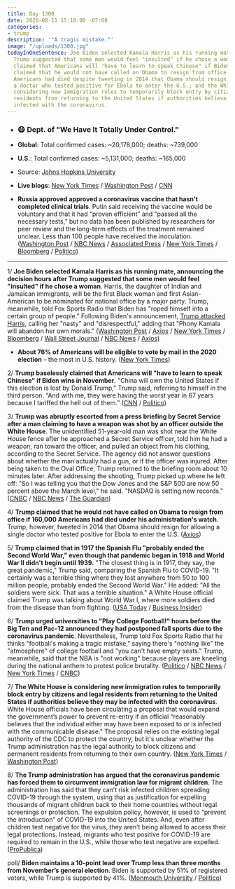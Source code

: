 ```yaml
---
title: Day 1300
date: 2020-08-11 15:10:00 -07:00
categories:
- trump
description: '"A tragic mistake."'
image: "/uploads/1300.jpg"
todayInOneSentence: Joe Biden selected Kamala Harris as his running mate hours after
  Trump suggested that some men would feel "insulted" if he chose a woman; Trump baselessly
  claimed that Americans will "have to learn to speak Chinese" if Biden wins in November;  Trump
  claimed that he would not have called on Obama to resign from office if 160,000
  Americans had died despite tweeting in 2014 that Obama should resign for allowing
  a doctor who tested positive for Ebola to enter the U.S.; and the White House is
  considering new immigration rules to temporarily block entry by citizens and legal
  residents from returning to the United States if authorities believe they may be
  infected with the coronavirus.
---
```


* ### 😷 Dept. of "We Have It Totally Under Control."

* **Global**: Total confirmed cases: \~20,178,000; deaths: \~739,000

* **U.S.**: Total confirmed cases: \~5,131,000; deaths: \~165,000

* Source: [Johns Hopkins University](https://coronavirus.jhu.edu/map.html)

* **Live blogs**: [New York Times](https://www.nytimes.com/2020/08/11/world/coronavirus-covid-19.html) / [Washington Post](https://www.washingtonpost.com/nation/2020/08/11/coronavirus-covid-live-updates-us/) / [CNN](https://www.cnn.com/world/live-news/coronavirus-pandemic-08-11-20-intl/)

* **Russia approved approved a coronavirus vaccine that hasn't completed clinical trials**. Putin said receiving the vaccine would be voluntary and that it had “proven efficient” and “passed all the necessary tests,” but no data has been published by researchers for peer review and the long-term effects of the treatment remained unclear. Less than 100 people have received the inoculation. ([Washington Post](https://www.washingtonpost.com/world/russia-unveils-coronavirus-vaccine-claiming-victory-in-global-race-before-final-testing-is-complete/2020/08/11/792f8a54-d813-11ea-a788-2ce86ce81129_story.html) / [NBC News](https://www.nbcnews.com/news/world/putin-claims-first-coronavirus-vaccine-without-providing-evidence-n1236354) / [Associated Press](https://apnews.com/fcda62ad992db414d65f23b2adb78e44) / [New York Times](https://www.nytimes.com/2020/08/11/world/europe/russia-coronavirus-vaccine-approval.html) / [Bloomberg](https://www.bloomberg.com/news/articles/2020-08-10/russian-covid-19-vaccine-is-pandora-s-box-industry-body-warns?sref=MIBMEEoj) / [Politico](https://www.politico.eu/article/russia-coronavirus-vaccine-vladimir-putin-given-green-light/))

---

1/ **Joe Biden selected Kamala Harris as his running mate, announcing the decision hours after Trump suggested that some men would feel "insulted" if he chose a woman**. Harris, the daughter of Indian and Jamaican immigrants, will be the first Black woman and first Asian-American to be nominated for national office by a major party. Trump, meanwhile, told Fox Sports Radio that Biden has "roped himself into a certain group of people.” Following Biden's announcement, [Trump attacked Harris](https://www.nbcnews.com/politics/2020-election/phony-kamala-trump-campaign-responds-harris-vp-pick-n1236467), calling her "nasty" and "disrespectful," adding that "Phony Kamala will abandon her own morals." ([Washington Post](https://www.washingtonpost.com/politics/kamala-harris-joe-biden-vp-pick/2020/08/11/d7a51930-d1b7-11ea-8c55-61e7fa5e82ab_story.html) / [Axios](https://www.axios.com/biden-vp-pick-trump-93ffc08d-d6fe-4bf9-bb93-2863dcb44cb8.html) / [New York Times](https://www.nytimes.com/2020/08/11/us/politics/kamala-harris-biden-vp.html?action=click&module=RelatedLinks&pgtype=Article) / [Bloomberg](https://www.bloomberg.com/news/articles/2020-08-11/biden-picks-kamala-harris-as-his-running-mate?srnd=premium&sref=MIBMEEoj) / [Wall Street Journal](https://www.wsj.com/articles/joe-biden-names-kamala-harris-as-vp-pick-11597177118?mod=breakingnews) / [NBC News](https://www.nbcnews.com/politics/2020-election/joe-biden-selects-kamala-harris-his-running-mate-n1235771) / [Axios](https://www.axios.com/joe-biden-kamala-harris-vice-president-e2109284-944c-4053-b506-9735e261e3ff.html))

* **About 76% of Americans will be eligible to vote by mail in the 2020 election** – the most in U.S. history. ([New York Times](https://www.nytimes.com/interactive/2020/08/11/us/politics/vote-by-mail-us-states.html))

2/ **Trump baselessly claimed that Americans will "have to learn to speak Chinese" if Biden wins in November**. "China will own the United States if this election is lost by Donald Trump," Trump said, referring to himself in the third person.  “And with me, they were having the worst year in 67 years because I tariffed the hell out of them.” ([CNN](https://www.cnn.com/2020/08/11/politics/trump-china-biden-learn-chinese/index.html) / [Politico](https://www.politico.com/news/2020/08/11/trump-morning-interviews-coronavirus-393488))

3/ **Trump was abruptly escorted from a press briefing by Secret Service after a man claiming to have a weapon was shot by an officer outside the White House**. The unidentified 51-year-old man was shot near the White House fence after he approached a Secret Service officer, told him he had a weapon, ran toward the officer, and pulled an object from his clothing, according to the Secret Service. The agency did not answer questions about whether the man actually had a gun, or if the officer was injured. After being taken to the Oval Office, Trump returned to the briefing room about 10 minutes later. After addressing the shooting, Trump picked up where he left off: "So I was telling you that the Dow Jones and the S&P 500 are now 50 percent above the March level," he said. "NASDAQ is setting new records." ([CNBC](https://www.cnbc.com/2020/08/10/trump-abruptly-leaves-coronavirus-press-briefing-at-white-house.html) / [NBC News](https://www.nbcnews.com/politics/donald-trump/trump-abruptly-pulled-briefing-after-shots-fired-outside-white-house-n1236337) / [The Guardian](https://www.theguardian.com/us-news/2020/aug/10/trump-white-house-shooting-secret-service))

4/ **Trump claimed that he would not have called on Obama to resign from office if 160,000 Americans had died under his administration's watch**. Trump, however, tweeted in 2014 that Obama should resign for allowing a single doctor who tested positive for Ebola to enter the U.S. ([Axios](https://www.axios.com/trump-obama-resign-787b042d-0361-48f1-bba5-c97b05837331.html))

5/ **Trump claimed that in 1917 the Spanish Flu "probably ended the Second World War," even though that pandemic began in 1918 and World War II didn't begin until 1939.** "The closest thing is in 1917, they say, the great pandemic," Trump said, comparing the Spanish Flu to COVID-19. "It certainly was a terrible thing where they lost anywhere from 50 to 100 million people, probably ended the Second World War." He added: "All the soldiers were sick. That was a terrible situation." A White House official claimed Trump was talking about World War I, where more soldiers died from the disease than from fighting. ([USA Today](https://www.usatoday.com/story/news/politics/2020/08/10/trump-1918-spanish-flu-probably-ended-wwii-which-happened-two-decades-apart/3340770001/) / [Business Insider](https://www.businessinsider.com/trump-spanish-flu-probably-ended-wwii-began-decades-later-2020-8))

6/ **Trump urged universities to "Play College Football!" hours before the Big Ten and Pac-12 announced they had postponed fall sports due to the coronavirus pandemic**. Nevertheless, Trump told Fox Sports Radio that he thinks "football's making a tragic mistake," saying there's "nothing like" the "atmosphere" of college football and "you can't have empty seats." Trump, meanwhile, said that the NBA is "not working" because players are kneeling during the national anthem to protest police brutality. ([Politico](https://www.politico.com/news/2020/08/10/trump-gop-college-football-393135) / [NBC News](https://www.nbcnews.com/politics/politics-news/trump-says-canceling-college-football-would-be-tragic-mistake-n1236373) / [New York Times](https://www.nytimes.com/2020/08/11/sports/ncaafootball/big-ten-postpones-football-season.html) / [CNBC](https://www.cnbc.com/2020/08/11/big-ten-postpones-college-football-season-due-to-coronavirus-concerns.html))

7/ **The White House is considering new immigration rules to temporarily block entry by citizens and legal residents from returning to the United States if authorities believe they may be infected with the coronavirus**. White House officials have been circulating a proposal that would expand the government’s power to prevent re-entry if an official “reasonably believes that the individual either may have been exposed to or is infected with the communicable disease." The proposal relies on the existing legal authority of the CDC to protect the country, but it's unclear whether the Trump administration has the legal authority to block citizens and permanent residents from returning to their own country. ([New York Times](https://www.nytimes.com/2020/08/10/us/politics/trump-coronavirus-border.html) / [Washington Post](https://www.washingtonpost.com/politics/white-house-looks-at-plan-to-keep-out-citizens-and-legal-residents-over-virus/2020/08/10/d8233910-db0c-11ea-b205-ff838e15a9a6_story.html))

8/ **The Trump administration has argued that the coronavirus pandemic has forced them to circumvent immigration law for migrant children**. The administration has said that they can’t risk infected children spreading COVID-19 through the system, using that as justification for expelling thousands of migrant children back to their home countries without legal screenings or protection. The expulsion policy, however, is used to “prevent the introduction” of COVID-19 into the United States. And, even after children test negative for the virus, they aren’t being allowed to access their legal protections. Instead, migrants who test positive for COVID-19 are required to remain in the U.S., while those who test negative are expelled. ([ProPublica](https://www.propublica.org/article/ice-is-making-sure-migrant-kids-dont-have-covid-19-then-expelling-them-to-prevent-the-spread-of-covid-19))

poll/ **Biden maintains a 10-point lead over Trump less than three months from November’s general election**. Biden is supported by 51% of registered voters, while Trump is supported by 41%. ([Monmouth University](https://www.monmouth.edu/polling-institute/reports/monmouthpoll_us_081120/) / [Politico](https://www.politico.com/news/2020/08/11/biden-maintains-lead-over-trump-393571))